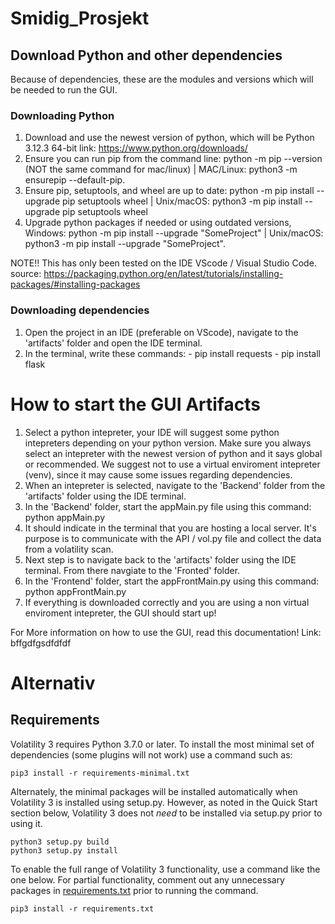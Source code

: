 # Smidig_Prosjekt
## Download Python and other dependencies

Because of dependencies, these are the modules and versions which will be needed to run the GUI.

### Downloading Python
1. Download and use the newest version of python, which will be Python 3.12.3 64-bit
link: https://www.python.org/downloads/ 
2. Ensure you can run pip from the command line: python -m pip --version (NOT the same command for mac/linux) | MAC/Linux: python3 -m ensurepip --default-pip.
3. Ensure pip, setuptools, and wheel are up to date: python -m pip install --upgrade pip setuptools wheel | Unix/macOS: python3 -m pip install --upgrade pip setuptools wheel
4. Upgrade python packages if needed or using outdated versions, Windows: python -m pip install --upgrade "SomeProject" | Unix/macOS: python3 -m pip install --upgrade "SomeProject".

NOTE!! This has only been tested on the IDE VScode / Visual Studio Code.
source: https://packaging.python.org/en/latest/tutorials/installing-packages/#installing-packages

### Downloading dependencies 
1. Open the project in an IDE (preferable on VScode), navigate to the 'artifacts' folder and open the IDE terminal. 
2. In the terminal, write these commands: 
        - pip install requests 
        - pip install flask 


# How to start the GUI Artifacts
1. Select a python intepreter, your IDE will suggest some python intepreters depending on your python version. Make sure you always select an intepreter with the newest version of python and it says global or recommended. We suggest not to use a virtual enviroment intepreter (venv), since it may cause some issues regarding dependencies. 
2. When an intepreter is selected, navigate to the 'Backend' folder from the 'artifacts' folder using the IDE terminal.
3. In the 'Backend' folder, start the appMain.py file using this command: python appMain.py 
4. It should indicate in the terminal that you are hosting a local server. It's purpose is to communicate with the API / vol.py file and collect the data from a volatility scan. 
5. Next step is to navigate back to the 'artifacts' folder using the IDE terminal. From there navgiate to the 'Fronted' folder.
6. In the 'Frontend' folder, start the appFrontMain.py using this command: python appFrontMain.py
7. If everything is downloaded correctly and you are using a non virtual enviroment intepreter, the GUI should start up!

For More information on how to use the GUI, read this documentation!
Link: bffgdfgsdfdfdf

# Alternativ
## Requirements

Volatility 3 requires Python 3.7.0 or later. To install the most minimal set of dependencies (some plugins will not work) use a command such as:

```shell
pip3 install -r requirements-minimal.txt
```

Alternately, the minimal packages will be installed automatically when Volatility 3 is installed using setup.py. However, as noted in the Quick Start section below, Volatility 3 does not *need* to be installed via setup.py prior to using it.

```shell
python3 setup.py build 
python3 setup.py install
```

To enable the full range of Volatility 3 functionality, use a command like the one below. For partial functionality, comment out any unnecessary packages in [requirements.txt](requirements.txt) prior to running the command.

```shell
pip3 install -r requirements.txt
```

